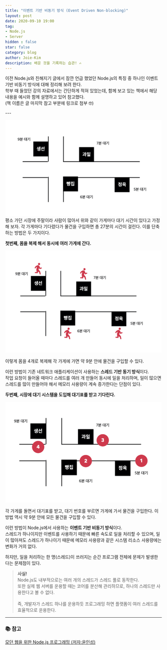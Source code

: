```yaml
---
title: "이벤트 기반 비동기 방식 (Event Driven Non-blocking)"
layout: post
date: 2020-09-10 19:00
tag:
- Node.js
- Server
hidden : false
star: false
category: blog
author: Joie-Kim
description: 배운 것을 기록하는 습관! ✍️
---
```

<p>
이전 Node.js와 친해지기 글에서 잠깐 언급 했었던 Node.js의 특징 중 하나인 이벤트 기반 비동기 방식에 대해 정리해 보려 한다.<br>
학부 때 들었던 강의 자료에서는 간단하게 적혀 있었는데, 함께 보고 있는 책에서 해당 내용을 예시와 함께 설명하고 있어 참고했다.<br>
(책 이름은 글 마지막 참고 부분에 링크로 첨부 🤓)
</p>
---

![image](/assets/200910/street.jpeg)
평소 가던 시장에 주말이라 사람이 많아서 위와 같이 가게마다 대기 시간이 있다고 가정해 보자.
각 가게마다 기다렸다가 물건을 구입하면 총 27분의 시간이 걸린다. 이를 단축하는 방법은 두 가지이다.

**첫번째, 몸을 복제 해서 동시에 여러 가게에 간다.**

![image](/assets/200910/thread-blocking.jpeg)

이렇게 몸을 4개로 복제해 각 가게에 가면 약 9분 안에 물건을 구입할 수 있다.

이런 방법이 기존 네트워크 애플리케이션이 사용하는 **스레드 기반 동기 방식**이다.<br>
작업 요청이 들어올 때마다 스레드를 여러 개 만들어 동시에 일을 처리하며, 일이 많으면 스레드를 많이 만들어야 해서 메모리 사용량이 계속 증가한다는 단점이 있다.

**두번째, 시장에 대기 시스템을 도입해 대기표를 받고 기다린다.**

![image](/assets/200910/event-nonblocking.jpeg)

각 가게를 돌면서 대기표를 받고, 대기 번호를 부르면 가게에 가서 물건을 구입한다. 이 방법 역시 약 9분 안에 모든 물건을 구입할 수 있다.

이런 방법이 Node.js에서 사용하는 **이벤트 기반 비동기 방식**이다.<br>
스레드가 하나이지만 이벤트를 사용하기 때문에 빠른 속도로 일을 처리할 수 있으며, 일이 많아져도 스레드가 하나이기 때문에 메모리 사용량과 같은 시스템 리소스 사용량에는 변화가 거의 없다.<br>

하지만, 일을 처리하는 한 명(스레드)이 쓰러지는 순간 프로그램 전체에 문제가 발생한다는 문제점이 있다.


> **사실!**<br>
Node.js도 내부적으로는 여러 개의 스레드가 스레드 풀로 동작한다.<br>또한 실제 웹 서버를 운용할 때는 코어를 분산해 관리하므로, 하나의 스레드만 사용한다고 볼 수 없다.<br>
<br>즉, 개발자가 스레드 하나를 운용하듯 프로그래밍 하면 플랫폼이 여러 스레드를 효율적으로 운용한다.

---

### 📚 참고

<a href="http://www.kyobobook.co.kr/product/detailViewKor.laf?ejkGb=KOR&mallGb=KOR&barcode=9788968482946&orderClick=LEa&Kc=">모던 웹을 위한 Node.js 프로그래밍 (저자:윤인성)</a>